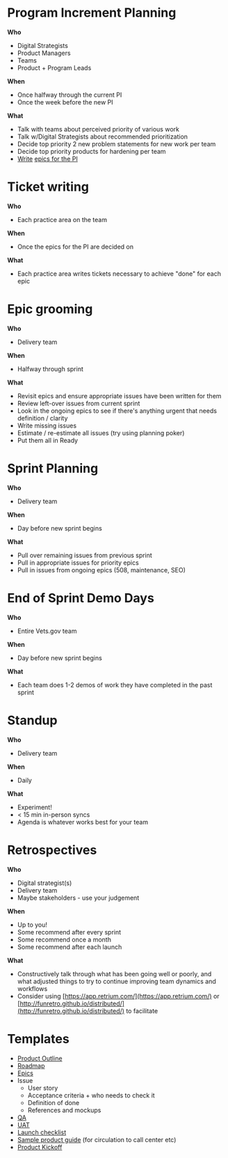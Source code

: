 # Program Increment Planning

**Who**

- Digital Strategists
- Product Managers
- Teams
- Product + Program Leads

**When**

- Once halfway through the current PI
- Once the week before the new PI

**What**

- Talk with teams about perceived priority of various work
- Talk w/Digital Strategists about recommended prioritization
- Decide top priority 2 new problem statements for new work per team
- Decide top priority products for hardening per team
- [Write](https://docs.google.com/a/adhocteam.us/document/d/1kv_zpT7FQviUC-nZ2Ef0g0aCfOaNJePneIvJroy_NUE/edit?usp=sharing) [epics for the PI](https://docs.google.com/a/adhocteam.us/document/d/1kv_zpT7FQviUC-nZ2Ef0g0aCfOaNJePneIvJroy_NUE/edit?usp=sharing)

#

# Ticket writing

**Who**

- Each practice area on the team

**When**

- Once the epics for the PI are decided on

**What**

- Each practice area writes tickets necessary to achieve &quot;done&quot; for each epic

#

# Epic grooming

**Who**

- Delivery team

**When**

- Halfway through sprint

**What**

- Revisit epics and ensure appropriate issues have been written for them
- Review left-over issues from current sprint
- Look in the ongoing epics to see if there&#39;s anything urgent that needs definition / clarity
- Write missing issues
- Estimate / re-estimate all issues (try using planning poker)
- Put them all in Ready

#

# Sprint Planning

**Who**

- Delivery team

**When**

- Day before new sprint begins

**What**

- Pull over remaining issues from previous sprint
- Pull in appropriate issues for priority epics
- Pull in issues from ongoing epics (508, maintenance, SEO)

#

# End of Sprint Demo Days

**Who**

- Entire Vets.gov team

**When**

- Day before new sprint begins

**What**

- Each team does 1-2 demos of work they have completed in the past sprint

#

# Standup

**Who**

- Delivery team

**When**

- Daily

**What**

- Experiment!
- &lt; 15 min in-person syncs
- Agenda is whatever works best for your team

#

# Retrospectives

**Who**

- Digital strategist(s)
- Delivery team
- Maybe stakeholders - use your judgement

**When**

- Up to you!
- Some recommend after every sprint
- Some recommend once a month
- Some recommend after each launch

**What**

- Constructively talk through what has been going well or poorly, and what adjusted things to try to continue improving team dynamics and workflows
- Consider using [https://app.retrium.com/](https://app.retrium.com/) or [http://funretro.github.io/distributed/](http://funretro.github.io/distributed/) to facilitate

#

# Templates

- [Product Outline](https://github.com/department-of-veterans-affairs/vets.gov-team/blob/master/Practice%20Areas/Product%20Management/Product%20Outline%20Template.md)
- [Roadmap](https://docs.google.com/spreadsheets/d/1NfWWpJ55kun07Fowg191fOOY_ucRzc9kOdKx4d6hCK4/edit#gid=370900662)
- [Epics](https://docs.google.com/a/adhocteam.us/document/d/1kv_zpT7FQviUC-nZ2Ef0g0aCfOaNJePneIvJroy_NUE/edit?usp=sharing)
- Issue
  - User story
  - Acceptance criteria + who needs to check it
  - Definition of done
  - References and mockups
- [QA](https://github.com/department-of-veterans-affairs/vets.gov-team/issues/4940)
- [UAT](https://github.com/department-of-veterans-affairs/vets.gov-team/tree/master/Products/Records/VA%20Documents%20and%20Letters/UAT)
- [Launch checklist](https://docs.google.com/document/d/1kv_zpT7FQviUC-nZ2Ef0g0aCfOaNJePneIvJroy_NUE/edit#)
- [Sample product guide](https://docs.google.com/a/adhocteam.us/document/d/1lBt17sGFgVKCdNU0kecpL8fFdrtoqmY9bGPayEvquaY/edit?usp=sharing) (for circulation to call center etc)
- [Product Kickoff](https://github.com/department-of-veterans-affairs/vets.gov-team/blob/master/Practice%20Areas/Product%20Management/Vet-dot-gov%20kickoff%20template.pptx)
